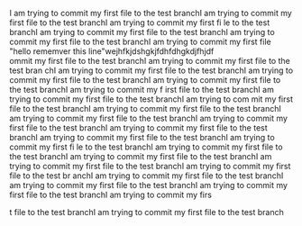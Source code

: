 I am trying to commit my first file to the test branchI am trying 
to commit my first file to the test branchI am trying to commit my first fi
le to the test branchI am trying to commit my first file to the test branchI am 
trying to commit my first file to the test branchI am trying to commit my first file
"hello rememver this line"wejhfkjdshgkjfdhfdhgkdjfhjdf  
ommit my first file to the test branchI am trying to commit my first file to the test bran
chI am trying to commit my first file to the test branchI am trying to commit my first file to
the test branchI am trying to commit my first file to the test branchI am trying to commit my f
irst file to the test branchI am trying to commit my first file to the test branchI am trying to com
mit my first file to the test branchI am trying to commit my first file to the test branchI am trying 
to commit my first file to the test branchI am trying to commit my first file to the test branchI am trying to commit 
my first file to the test branchI am trying to commit my first file to the test branchI am trying to commit my first fi
le to the test branchI am trying to commit my first file to the test branchI am trying to commit my first file to the test
branchI am trying to commit my first file to the test branchI am trying to commit my first file to the test br
anchI am trying to commit my first file to the test branchI am trying to commit my first file to the test
branchI am trying to commit my first file to the test branchI am trying to commit my firs



t file to the test branchI am trying to commit my first file to the test branch
